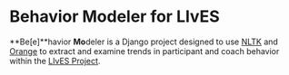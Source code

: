 # Behavior Modeler for LIvES 

**Be[e]**havior **Mo**deler is a Django project designed to use [NLTK](http://nltk.org) and [Orange](http://orange.biolab.si) to extract and examine trends in participant and coach behavior within the [LIvES Project](http://ovarianlives.org).
